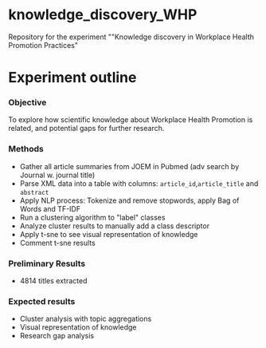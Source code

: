 # knowledge_discovery_WHP
Repository for the experiment ""Knowledge discovery in Workplace Health Promotion Practices"

# Experiment outline

### Objective
To explore how scientific knowledge about Workplace Health Promotion is related, and potential gaps for further research.

### Methods
- Gather all article summaries from JOEM in Pubmed (adv search by Journal w. journal title)
- Parse XML data into a table with columns: `article_id`,`article_title` and `abstract`
- Apply NLP process: Tokenize and remove stopwords, apply Bag of Words and TF-IDF
- Run a clustering algorithm to "label" classes
- Analyze cluster results to manually add a class descriptor
- Apply t-sne to see visual representation of knowledge
- Comment t-sne results

### Preliminary Results
- 4814 titles extracted

### Expected results
- Cluster analysis with topic aggregations
- Visual representation of knowledge
- Research gap analysis
